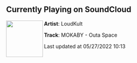 ## Currently Playing on SoundCloud

[<img align="left" width="100" src="https://i1.sndcdn.com/artworks-w2WjOfZ5uylnSUyS-1806Vw-t500x500.jpg">](https://soundcloud.com/loudkult/mokaby-outa-space)

**Artist**: LoudKult 

**Track**: MOKABY - Outa Space

Last updated at 05/27/2022 10:13
